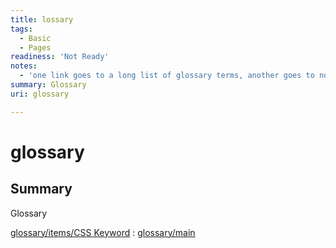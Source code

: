 ```yaml
---
title: lossary
tags:
  - Basic
  - Pages
readiness: 'Not Ready'
notes:
  - 'one link goes to a long list of glossary terms, another goes to nothing.'
summary: Glossary
uri: glossary

---
```

# glossary

## Summary

Glossary

[glossary/items/CSS Keyword](/glossary/items/CSS_Keyword)
:   [glossary/main](/glossary/main)

